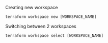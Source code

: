 Creating new workspace
```
terraform workspace new [WORKSPACE_NAME]
```

Switching between 2 workspaces
```
terraform workspace select [WORKSPACE_NAME]
```